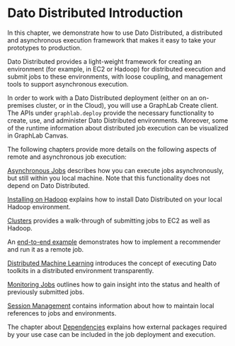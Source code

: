 # Dato Distributed Introduction

In this chapter, we demonstrate how to use Dato Distributed, a distributed and asynchronous execution framework that makes it easy to take your prototypes to production.

Dato Distributed provides a light-weight framework for creating an environment (for example, in EC2 or Hadoop) for distributed execution and submit jobs to these environments, with loose coupling, and management tools to support asynchronous execution.

In order to work with a Dato Distributed deployment (either on an on-premises cluster, or in the Cloud), you will use a GraphLab Create client. The APIs under `graphlab.deploy` provide the necessary functionality to create, use, and administer Dato Distributed environments. Moreover, some of the runtime information about distributed job execution can be visualized in GraphLab Canvas.

The following chapters provide more details on the following aspects of remote and asynchronous job execution:

[Asynchronous Jobs](pipeline-launch.md) describes how you can execute jobs asynchronously, but still within you local machine. Note that this functionality does not depend on Dato Distributed.

[Installing on Hadoop](pipeline-hadoop-setup.md) explains how to install Dato Distributed on your local Hadoop environment.

[Clusters](pipeline-ec2-hadoop.md) provides a walk-through of submitting jobs to EC2 as well as Hadoop.

An [end-to-end example](pipeline-example.md) demonstrates how to implement a recommender and run it as a remote job.

[Distributed Machine Learning](pipeline-dml.md) introduces the concept of executing Dato toolkits in a distributed environment transparently.

[Monitoring Jobs](pipeline-monitoring-jobs.md) outlines how to gain insight into the status and health of previously submitted jobs.

[Session Management](pipeline-keeping-track-of-jobs-tasks-and-environments.md) contains information about how to maintain local references to jobs and environments.

The chapter about [Dependencies](pipeline-dependencies.md) explains how external packages required by your use case can be included in the job deployment and execution.
